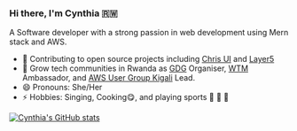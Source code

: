 ### Hi there, I'm Cynthia 🇷🇼 

A Software developer with a strong passion in web development using Mern stack and AWS.
 
- 🔭 Contributing to open source projects including [Chris UI](https://github.com/FNNDSC/ChRIS_ui) and [Layer5](https://github.com/meshery/meshery.io)
- 🥅 Grow tech communities in Rwanda as <a target="_blank" href="https://gdg.community.dev/gdg-kigali/">GDG<a/> Organiser, [WTM](https://developers.google.com/womentechmakers) Ambassador, and [AWS User Group Kigali](https://www.meetup.com/aws-user-group-kigali/) Lead. 
- 😄 Pronouns: She/Her
- ⚡ Hobbies: Singing, Cooking😋, and playing sports 🏀 🏐 🥾

[![Cynthia's GitHub stats](https://github-readme-stats.vercel.app/api?username=ciradu2204&show_icons=true&theme=cobalt&count_private=true)](https://github.com/anuraghazra/github-readme-stats)


